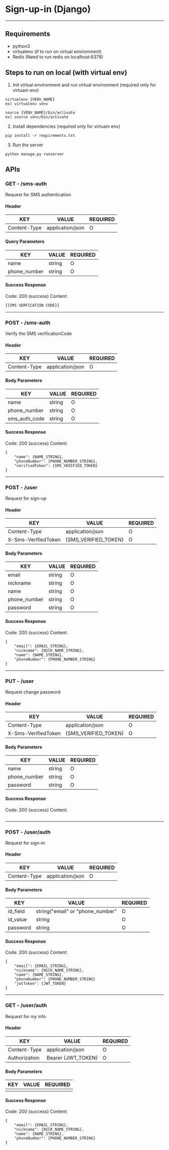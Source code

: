 # Sign-up-in (Django)

---

## Requirements

- python3
- virtualenv (if to run on virtual environment)
- Redis (Need to run redis on localhost:6379)

## Steps to run on local (with virtual env) 
1. Init virtual environment and run virtual environment (required only for virtuam env)
```
virtualenv {VENV_NAME}
ex) virtualenv venv

source {VENV_NAME}/bin/activate
ex) source venv/bin/activate
```
2. Install dependencies (required only for virtuam env)
```
pip install -r requirements.txt
```
3. Run the server
```
python manage.py runserver
```

## APIs

### GET - /sms-auth
Request for SMS authentication


#### Header
| KEY  | VALUE | REQUIRED |
| ---- | ----- | -------- |
|Content-Type   |application/json       |O        |


#### Query Parameters
| KEY          | VALUE | REQUIRED |
|--------------| ----- | -------- |
| name         |string      |O        |
| phone_number |string      |O          |


#### Success Response
Code: 200 (success)
Content:
~~~
{{SMS VERFICATION CODE}}
~~~

---

### POST - /sms-auth
Verify the SMS verificationCode


#### Header
| KEY  | VALUE | REQUIRED |
| ---- | ----- | -------- |
|Content-Type   |application/json       |O        |


#### Body Parameters
| KEY               | VALUE | REQUIRED |
|-------------------| ----- | -------- |
| name              |string      |O        |
| phone_number      |string       |O          |
| sms_auth_code |string       |O          |


#### Success Response
Code: 200 (success)
Content:
~~~
{
    "name": {NAME_STRING},
    "phoneNumber": {PHONE_NUMBER_STRING},
    "verifiedToken": {SMS_VERIFIED_TOKEN}
}
~~~

---

### POST - /user
Request for sign-up


#### Header
| KEY  | VALUE | REQUIRED |
| ---- | ----- | -------- |
|Content-Type   |application/json       |O        |
|X-Sms-VerifiedToken   |{SMS_VERIFIED_TOKEN}       |O        |


#### Body Parameters
| KEY          | VALUE | REQUIRED |
|--------------| ----- | -------- |
| email        |string      |O        |
| nickname     |string       |O          |
| name         |string       |O          |
| phone_number |string       |O          |
| password     |string       |O          |


#### Success Response
Code: 200 (success)
Content:
~~~
{
    "email": {EMAIL_STRING},
    "nickname": {NICK_NAME_STRING},
    "name": {NAME_STRING},
    "phoneNumber": {PHONE_NUMBER_STRING}
}
~~~

---

### PUT - /user
Request change password


#### Header
| KEY  | VALUE | REQUIRED |
| ---- | ----- | -------- |
|Content-Type   |application/json       |O        |
|X-Sms-VerifiedToken   |{SMS_VERIFIED_TOKEN}       |O        |


#### Body Parameters
| KEY          | VALUE | REQUIRED |
|--------------| ----- | -------- |
| name         |string      |O        |
| phone_number |string       |O          |
| password     |string       |O          |


#### Success Response
Code: 200 (success)
Content:
~~~

~~~

---

### POST - /user/auth
Request for sign-in


#### Header
| KEY  | VALUE | REQUIRED |
| ---- | ----- | -------- |
|Content-Type   |application/json       |O        |


#### Body Parameters
| KEY      | VALUE | REQUIRED |
|----------| ----- | -------- |
| id_field |string("email" or "phone_number"      |O        |
| id_value |string       |O          |
| password |string       |O          |


#### Success Response
Code: 200 (success)
Content:
~~~
{
    "email": {EMAIL_STRING},
    "nickname": {NICK_NAME_STRING},
    "name": {NAME_STRING},
    "phoneNumber": {PHONE_NUMBER_STRING}
    "jwtToken": {JWT_TOKEN}
}
~~~

---

### GET - /user/auth
Request for my info


#### Header
| KEY  | VALUE | REQUIRED |
| ---- | ----- | -------- |
|Content-Type   |application/json       |O        |
|Authorization   |Bearer {JWT_TOKEN}       |O        |


#### Body Parameters
| KEY  | VALUE | REQUIRED |
| ---- | ----- | -------- |
|      |       |          |


#### Success Response
Code: 200 (success)
Content:
~~~
{
    "email": {EMAIL_STRING},
    "nickname": {NICK_NAME_STRING},
    "name": {NAME_STRING},
    "phoneNumber": {PHONE_NUMBER_STRING}
}
~~~

